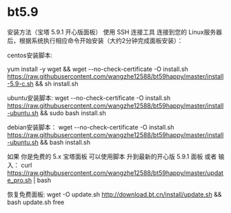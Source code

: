 # bt5.9
安装方法（宝塔 5.9.1 开心版面板）
使用 SSH 连接工具 连接到您的 Linux服务器后，根据系统执行相应命令开始安装（大约2分钟完成面板安装）：

centos安装脚本:

yum install -y wget && wget --no-check-certificate -O install.sh https://raw.githubusercontent.com/wangzhe12588/bt59happy/master/install-5.9-c.sh && sh install.sh

ubuntu安装脚本:
wget --no-check-certificate -O install.sh https://raw.githubusercontent.com/wangzhe12588/bt59happy/master/install-ubuntu.sh && sudo bash install.sh

debian安装脚本：
wget --no-check-certificate -O install.sh https://raw.githubusercontent.com/wangzhe12588/bt59happy/master/install-ubuntu.sh && bash install.sh

如果 你是免费的 5.x 宝塔面板 可以使用脚本 升到最新的开心版 5.9.1 面板 或者 输入：
curl https://raw.githubusercontent.com/wangzhe12588/bt59happy/master/update_pro.sh | bash 

恢复免费面板:
wget -O update.sh http://download.bt.cn/install/update.sh && bash update.sh free
